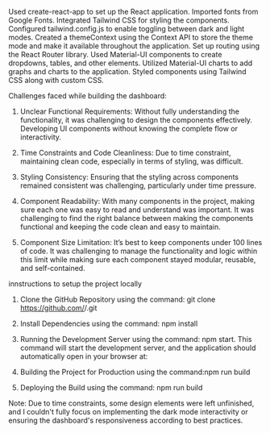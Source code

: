 Used create-react-app to set up the React application.
Imported fonts from Google Fonts.
Integrated Tailwind CSS for styling the components.
Configured tailwind.config.js to enable toggling between dark and light modes.
Created a themeContext using the Context API to store the theme mode and make it available throughout the application.
Set up routing using the React Router library.
Used Material-UI components to create dropdowns, tables, and other elements.
Utilized Material-UI charts to add graphs and charts to the application.
Styled components using Tailwind CSS along with custom CSS.


Challenges faced while building the dashboard:
1. Unclear Functional Requirements: Without fully understanding the functionality, it was challenging to design the components effectively. Developing UI components without knowing the complete flow or interactivity.

2. Time Constraints and Code Cleanliness: Due to time constraint, maintaining clean code, especially in terms of styling, was difficult. 

3. Styling Consistency: Ensuring that the styling across components remained consistent was challenging, particularly under time pressure. 

4. Component Readability: With many components in the project, making sure each one was easy to read and understand was important. It was challenging to find the right balance between making the components functional and keeping the code clean and easy to maintain.

5. Component Size Limitation: It’s best to keep components under 100 lines of code. It was challenging to manage the functionality and logic within this limit while making sure each component stayed modular, reusable, and self-contained.


innstructions to  setup the project locally
1. Clone the GitHub Repository
    using the command: git clone https://github.com/<username>/<repository>.git

2. Install Dependencies
using the command: npm install

3. Running the Development Server
   using the command: npm start. This command will start the development server, and the application should automatically open in your browser at:

4. Building the Project for Production
   using the command:npm run build

5. Deploying the Build
using the command: npm run build


Note: Due to time constraints, some design elements were left unfinished, and I couldn't fully focus on implementing the dark mode interactivity or ensuring the dashboard's responsiveness according to best practices.